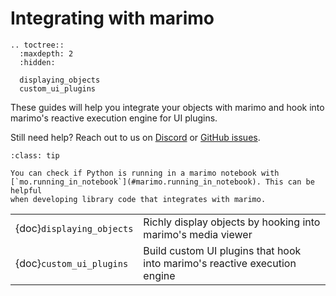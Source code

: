 # Integrating with marimo

```{eval-rst}
.. toctree::
  :maxdepth: 2
  :hidden:

  displaying_objects
  custom_ui_plugins
```

These guides will help you integrate your objects with marimo and hook
into marimo's reactive execution engine for UI plugins.

Still need help? Reach out to us on [Discord](https://marimo.io/discord?ref=docs) or
[GitHub issues](https://github.com/marimo-team/marimo/issues).

```{admonition} Checking if running in a marimo notebook
:class: tip

You can check if Python is running in a marimo notebook with
[`mo.running_in_notebook`](#marimo.running_in_notebook). This can be helpful
when developing library code that integrates with marimo.
```

|                           |                                                                           |
| :------------------------ | :------------------------------------------------------------------------ |
| {doc}`displaying_objects` | Richly display objects by hooking into marimo's media viewer              |
| {doc}`custom_ui_plugins`  | Build custom UI plugins that hook into marimo's reactive execution engine |
